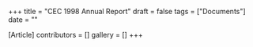 +++
title = "CEC 1998 Annual Report"
draft = false
tags = ["Documents"]
date = ""

[Article]
contributors = []
gallery = []
+++